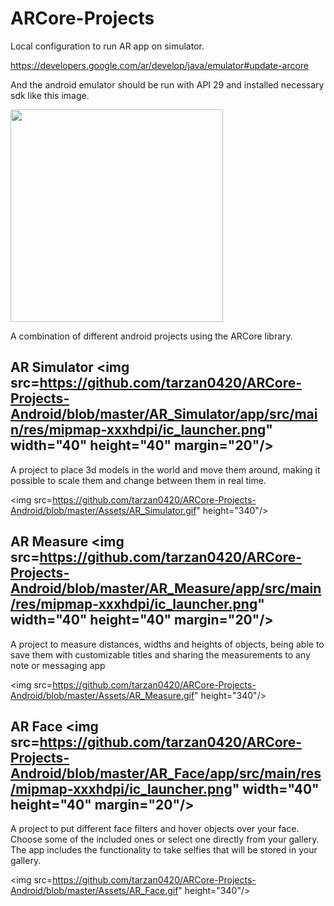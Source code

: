 # ARCore-Projects 

Local configuration to run AR app on simulator.

https://developers.google.com/ar/develop/java/emulator#update-arcore

And the android emulator should be run with API 29 and installed necessary sdk like this image.

<img src="https://github.com/tarzan0420/ARCore-Projects-Android/blob/main/Assets/SDK.png" height="340"/> 


A combination of different android projects using the ARCore library.

## AR Simulator <img src=https://github.com/tarzan0420/ARCore-Projects-Android/blob/master/AR_Simulator/app/src/main/res/mipmap-xxxhdpi/ic_launcher.png" width="40" height="40" margin="20"/> 
A project to place 3d models in the world and move them around, making it possible to scale them and change between them in real time.

<img src=https://github.com/tarzan0420/ARCore-Projects-Android/blob/master/Assets/AR_Simulator.gif" height="340"/> 

## AR Measure <img src=https://github.com/tarzan0420/ARCore-Projects-Android/blob/master/AR_Measure/app/src/main/res/mipmap-xxxhdpi/ic_launcher.png" width="40" height="40" margin="20"/> 
A project to measure distances, widths and heights of objects, being able to save them with customizable titles and sharing the measurements to any note or messaging app

<img src=https://github.com/tarzan0420/ARCore-Projects-Android/blob/master/Assets/AR_Measure.gif" height="340"/> 

## AR Face <img src=https://github.com/tarzan0420/ARCore-Projects-Android/blob/master/AR_Face/app/src/main/res/mipmap-xxxhdpi/ic_launcher.png" width="40" height="40" margin="20"/> 
A project to put different face filters and hover objects over your face. Choose some of the included ones or select one directly from your gallery. The app includes the functionality to take selfies that will be stored in your gallery.

<img src=https://github.com/tarzan0420/ARCore-Projects-Android/blob/master/Assets/AR_Face.gif" height="340"/> 

